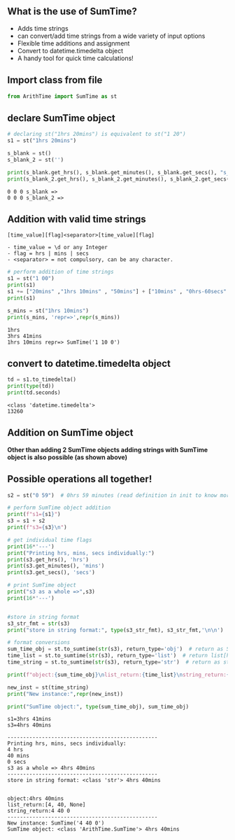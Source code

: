 ## What is the use of SumTime?

- Adds time strings
- can convert/add time strings from a wide variety of input options
- Flexible time additions and assignment
- Convert to datetime.timedelta object
- A handy tool for quick time calculations!

## Import class from file


```python
from ArithTime import SumTime as st
```

## declare SumTime object


```python
# declaring st("1hrs 20mins") is equivalent to st("1 20")
s1 = st("1hrs 20mins")

s_blank = st()
s_blank_2 = st('')

print(s_blank.get_hrs(), s_blank.get_minutes(), s_blank.get_secs(), "s_blank =>", s_blank)
print(s_blank_2.get_hrs(), s_blank_2.get_minutes(), s_blank_2.get_secs(), "s_blank_2 =>",s_blank_2)
```

    0 0 0 s_blank => 
    0 0 0 s_blank_2 => 


<h2> Addition with valid time strings </h2>

    [time_value][flag]<separator>[time_value][flag]
    
    - time_value = \d or any Integer
    - flag = hrs | mins | secs
    - <separator> = not compulsory, can be any character.


```python
# perform addition of time strings
s1 = st("1 00")
print(s1)
s1 += ["20mins" ,"1hrs 10mins" , "50mins"] + ["10mins" , "0hrs-60secs" , "10mins"]
print(s1)

s_mins = st("1hrs 10mins")
print(s_mins, 'repr=>',repr(s_mins))
```

    1hrs
    3hrs 41mins
    1hrs 10mins repr=> SumTime('1 10 0')


## convert to datetime.timedelta object


```python
td = s1.to_timedelta()
print(type(td))
print(td.seconds)
```

    <class 'datetime.timedelta'>
    13260


## Addition on SumTime object

__Other than adding 2 SumTime objects
adding strings with SumTime object is also possible (as shown above)__

## Possible operations all together!


```python
s2 = st("0 59")  # 0hrs 59 minutes (read definition in init to know more possible input types)

# perform SumTime object addition
print(f"s1={s1}")
s3 = s1 + s2
print(f"s3={s3}\n")

# get individual time flags
print(16*'---')
print("Printing hrs, mins, secs individually:")
print(s3.get_hrs(), 'hrs')
print(s3.get_minutes(), 'mins')
print(s3.get_secs(), 'secs')

# print SumTime object
print("s3 as a whole =>",s3)
print(16*'---')


#store in string format
s3_str_fmt = str(s3)
print("store in string format:", type(s3_str_fmt), s3_str_fmt,'\n\n')

# format conversions
sum_time_obj = st.to_sumtime(str(s3), return_type='obj')  # return as SumTime object
time_list = st.to_sumtime(str(s3), return_type='list')  # return list[hrs, mins, secs]
time_string = st.to_sumtime(str(s3), return_type='str')  # return as str format, (this can be use to create a new instance of class)

print(f"object:{sum_time_obj}\nlist_return:{time_list}\nstring_return:{time_string}\n{16*'---'}")

new_inst = st(time_string)
print("New instance:",repr(new_inst))

print("SumTime object:", type(sum_time_obj), sum_time_obj)
```

    s1=3hrs 41mins
    s3=4hrs 40mins
    
    ------------------------------------------------
    Printing hrs, mins, secs individually:
    4 hrs
    40 mins
    0 secs
    s3 as a whole => 4hrs 40mins
    ------------------------------------------------
    store in string format: <class 'str'> 4hrs 40mins 
    
    
    object:4hrs 40mins
    list_return:[4, 40, None]
    string_return:4 40 0
    ------------------------------------------------
    New instance: SumTime('4 40 0')
    SumTime object: <class 'ArithTime.SumTime'> 4hrs 40mins

